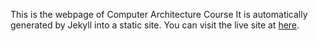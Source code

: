 This is the webpage of Computer Architecture Course
It is automatically generated by Jekyll into a static site. You can visit the live site at [here](http://hazirguo.github.com/ca2014).
